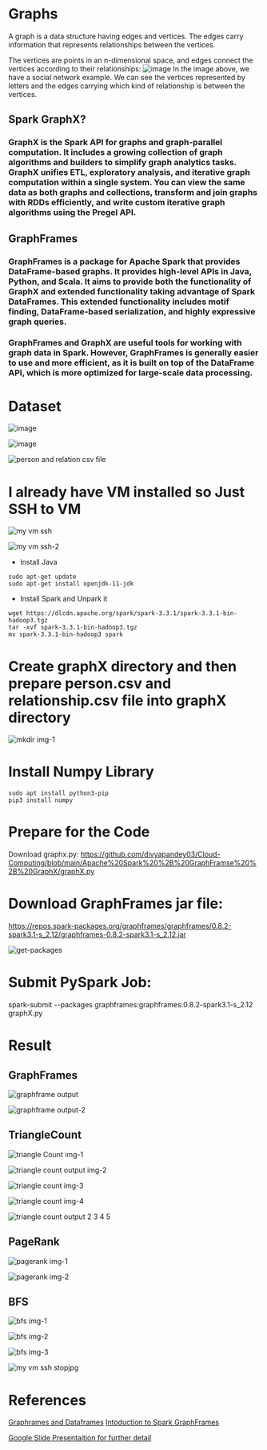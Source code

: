
# Graphs
A graph is a data structure having edges and vertices. The edges carry information that represents relationships between the vertices.

The vertices are points in an n-dimensional space, and edges connect the vertices according to their relationships:
![image](https://user-images.githubusercontent.com/81246356/208616353-f363b48b-1066-4766-b61d-799e3cb28270.png)
In the image above, we have a social network example. We can see the vertices represented by letters and the edges carrying which kind of relationship is between the vertices.

## Spark GraphX?
### GraphX is the Spark API for graphs and graph-parallel computation. It includes a growing collection of graph algorithms and builders to simplify graph analytics tasks. GraphX unifies ETL, exploratory analysis, and iterative graph computation within a single system. You can view the same data as both graphs and collections, transform and join graphs with RDDs efficiently, and write custom iterative graph algorithms using the Pregel API.

## GraphFrames 

### GraphFrames is a package for Apache Spark that provides DataFrame-based graphs. It provides high-level APIs in Java, Python, and Scala. It aims to provide both the functionality of GraphX and extended functionality taking advantage of Spark DataFrames. This extended functionality includes motif finding, DataFrame-based serialization, and highly expressive graph queries.

### GraphFrames and GraphX are useful tools for working with graph data in Spark. However, GraphFrames is generally easier to use and more efficient, as it is built on top of the DataFrame API, which is more optimized for large-scale data processing.

# Dataset
![image](https://user-images.githubusercontent.com/81246356/208618400-20eb51f2-5c21-49cb-bf7d-d499f76a9f1f.png)

![image](https://user-images.githubusercontent.com/81246356/208618463-a9363cca-fee0-43a4-af07-282b206f54d0.png)

![person and relation csv file](https://user-images.githubusercontent.com/81246356/208655258-14158d22-4d4b-42f5-85ca-a25f46ce3718.jpg)


# I already have VM installed so Just SSH to VM 

![my vm ssh](https://user-images.githubusercontent.com/81246356/208666896-13e8231f-9009-4cb8-a486-4ac6408ed5c2.jpg)

![my vm ssh-2](https://user-images.githubusercontent.com/81246356/208666518-cfa83cfa-a51a-433c-8a02-9def52f3716f.jpg)

- Install Java
```
sudo apt-get update
sudo apt-get install openjdk-11-jdk
```
- Install Spark and Unpark it
```
wget https://dlcdn.apache.org/spark/spark-3.3.1/spark-3.3.1-bin-hadoop3.tgz
tar -xvf spark-3.3.1-bin-hadoop3.tgz
mv spark-3.3.1-bin-hadoop3 spark
```
# Create graphX directory and then prepare person.csv and relationship.csv file into graphX directory


![mkdir img-1](https://user-images.githubusercontent.com/81246356/208629949-197798df-0324-47b1-ac5f-7187d2bdff81.jpg)

# Install Numpy Library

```
sudo apt install python3-pip
pip3 install numpy
```
# Prepare for the Code
Download graphx.py: https://github.com/divyapandey03/Cloud-Computing/blob/main/Apache%20Spark%20%2B%20GraphFramse%20%2B%20GraphX/graphX.py

# Download GraphFrames jar file:
https://repos.spark-packages.org/graphframes/graphframes/0.8.2-spark3.1-s_2.12/graphframes-0.8.2-spark3.1-s_2.12.jar

![get-packages](https://user-images.githubusercontent.com/81246356/208646547-59fcfcf4-1425-4d47-add0-4b614fc03acd.jpg)


# Submit PySpark Job:
spark-submit --packages graphframes:graphframes:0.8.2-spark3.1-s_2.12 graphX.py

# Result
## GraphFrames
![graphframe output](https://user-images.githubusercontent.com/81246356/208653738-aa034190-b815-4f54-bbc4-778876194d4f.jpg)

![graphframe output-2](https://user-images.githubusercontent.com/81246356/208653752-5504e35c-4ee2-42f9-9b0c-424dbe2f3abc.jpg)

## TriangleCount
![triangle Count img-1](https://user-images.githubusercontent.com/81246356/208653807-4518a3ff-c8e4-4e6c-ba45-ed7a67d64442.jpg)

![triangle count output img-2](https://user-images.githubusercontent.com/81246356/208653864-7050d666-28ce-4863-8550-0191be6ea0b3.jpg)

![triangle count img-3](https://user-images.githubusercontent.com/81246356/208653885-e9da0127-42b6-4d1c-99d0-42568908db69.jpg)

![triangle count img-4](https://user-images.githubusercontent.com/81246356/208653911-69fac5b5-130f-40d2-8748-ee40459cb58f.jpg)

![triangle count output 2 3 4 5](https://user-images.githubusercontent.com/81246356/208653956-5d73e978-9f46-4f92-a16f-1ed7e9b0e6aa.jpg)

## PageRank

![pagerank img-1](https://user-images.githubusercontent.com/81246356/208654031-5ea282cf-8856-478f-9fd1-19a0dea870ea.jpg)

![pagerank img-2](https://user-images.githubusercontent.com/81246356/208654052-0658eda5-8ed6-4e1d-9baf-8e2a72e362f7.jpg)

## BFS
![bfs img-1](https://user-images.githubusercontent.com/81246356/208654141-aed97b73-998b-4f05-872e-0a65da47f0a6.jpg)

![bfs img-2](https://user-images.githubusercontent.com/81246356/208654167-e972f761-2462-4af4-bf9f-6d4388318477.jpg)

![bfs img-3](https://user-images.githubusercontent.com/81246356/208654199-9ce431fb-bdbe-424a-b65b-6186c9c83534.jpg)

![my vm ssh stopjpg](https://user-images.githubusercontent.com/81246356/208666863-f2cda4a7-7c43-4832-aa91-fcc876732881.jpg)



# References
[Graphrames and Dataframes](https://graphframes.github.io/graphframes/docs/_site/index.html)
[Intoduction to Spark GraphFrames](https://www.baeldung.com/spark-graph-graphframes)

[Google Slide Presentaition for further detail](https://docs.google.com/presentation/d/1czQ5NuH8qud1Y95TqoVk1nD6JRV4bb43W-YHf-4GCmI/edit?usp=sharing)
